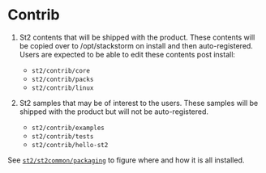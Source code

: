 Contrib
=======
1. St2 contents that will be shipped with the product.  These contents will be copied over to /opt/stackstorm on install and then auto-registered.  Users are expected to be able to edit these contents post install:

	* `st2/contrib/core` 
	* `st2/contrib/packs`
	* `st2/contrib/linux`

2. St2 samples that may be of interest to the users.  These samples will be shipped with the product but will not be auto-registered.

	* `st2/contrib/examples`
	* `st2/contrib/tests`
	* `st2/contrib/hello-st2`

See [`st2/st2common/packaging`](../st2common/packaging) to figure where and how it is all installed.
